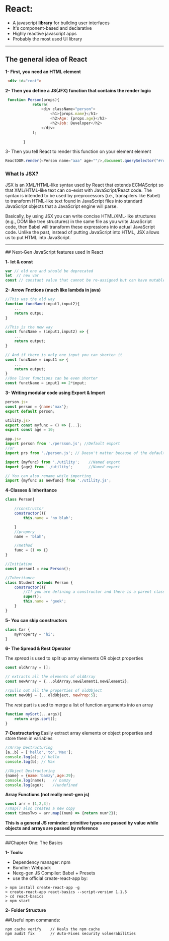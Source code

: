 
# React:
* A javascript **library** for building user interfaces
* It's component-based and declarative
* Highly reactive javascript apps
* Probably the most used UI library
<hr>

## The general idea of React
**1- First, you need an HTML element**
```html
 <div id="root">
```
**2- Then you define a JS(JFX) function that contains the render logic**
```js
 function Person(props){
            return(
                <div className="person">
                    <h1>{props.name}</h1>
                    <h2>Age: {props.age}</h2>
                    <h2>Job: Developer</h2>
                </div>
            );
        
        }
```
3- Then you tell React to render this function on your element element
```js
ReactDOM.render(<Person name="aaa" age=""/>,document.querySelector("#root"));
```

### What Is JSX?
JSX is an XML/HTML-like syntax used by React that extends ECMAScript so that XML/HTML-like text can co-exist with JavaScript/React code. The syntax is intended to be used by preprocessors (i.e., transpilers like Babel) to transform HTML-like text found in JavaScript files into standard JavaScript objects that a JavaScript engine will parse.

Basically, by using JSX you can write concise HTML/XML-like structures (e.g., DOM like tree structures) in the same file as you write JavaScript code, then Babel will transform these expressions into actual JavaScript code. Unlike the past, instead of putting JavaScript into HTML, JSX allows us to put HTML into JavaScript.

<hr/>
## Next-Gen JavaScript features used in React

**1- let & const**
```js
var // old one and should be deprecated
let  // new var
const // constant value that cannot be re-assigned but can have mutable fields
```

**2- Arrow Fnctions (much like lambda in java)**
```js
//This was the old way
function funcName(input1,input2){
    ...
    return outpu;
}

//This is the new way
const funcName = (input1,input2) => {
    ...
    return output;
} 

// And if there is only one input you can shorten it
const funcName = input1 => {
    ...
    return output;
}
//One liner functions can be even shorter
const functName = input1 => 2*input;
```

**3- Writing modular code using Export & Import**
```js
person.js>
const person = {name:'max'};
export default person;
```
```js
utility.js>
export const myfunc = () => {...};
export const age = 10;
```
```js
app.js>
import person from './persson.js'; //Default export
//or
import prs from './person.js'; // Doesn't matter because of the default

import {myfunc} from './utility';    //Named export
import {age} from './utility';       //Named export

// You can also rename while importing
import {myfunc as newfunc} from './utility.js';
```


**4-Classes & Inheritance**

```js
class Person{

    //constructor
    constructor(){
        this.name = 'no blah';

    }
    //propery
    name = 'blah';

    //method
    func = () => {} 
}

//Initiation
const person1 = new Person();

//Inheritance
class Student extends Person {
    constructor(){
        //If you are defining a constructor and there is a parent class, you must call it's constructor
        super();
        this.name = 'geek';
    }
}
```

**5- You can skip constructors**
```js
class Car {
    myProperty = 'hi';
}
```

**6- The Spread & Rest Operator**

The *spread* is used to split up array elements OR object properties
```js
const oldArray = [];

// extracts all the elements of oldArray
const newArray = {...oldArray,newElement1,newElement2};

//pulls out all the properties of oldObject
const newObj = {...oldObject, newProp:5};
```
The *rest* part is used to merge a list of function arguments into an array

```js
function mySort(...args){
    return args.sort();
}
```

**7-Destructuring**
Easily extract array elements or object properties and store them in variables
```js
//Array Destructuring
[a,,b] = ['hello','to','Max'];
console.log(a); // Hello
console.log(b); // Max

//Object Destructuring
{name} = {name:'bamzy',age:29};
console.log(name);   // bamzy
console.log(age);    //undefined
```

**Array Functions (not really next-gen js)**
```js
const arr = [1,2,3];
//map() also creates a new copy
const timesTwo = arr.map((num) => {return num*2});
```

**This is a general JS reminder: primitive types are passed by value while objects and arrays are passed by reference**

<hr/>
##Chapter One: The Basics

**1- Tools:**
* Dependency manager: npm
* Bundler: Webpack
* Nexg-gen JS Compiler: Babel + Presets
* use the official create-react-app by:
```shell
> npm install create-react-app -g
> create-react-app react-basics --script-version 1.1.5
> cd react-basics
> npm start
```
**2- Folder Structure**










##Useful npm commands:
```shell
npm cache verify    // Heals the npm cache
npm audit fix       // Auto-Fixes security volnerabilities
```